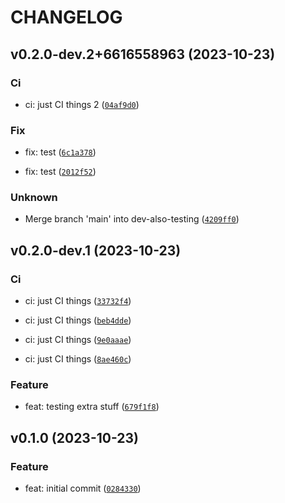 # CHANGELOG



## v0.2.0-dev.2+6616558963 (2023-10-23)

### Ci

* ci: just CI things 2 ([`04af9d0`](https://github.com/bernardcooke53/psr-692/commit/04af9d0ac9b9d95389a74089fb40025f9ce4eb22))

### Fix

* fix: test ([`6c1a378`](https://github.com/bernardcooke53/psr-692/commit/6c1a3787985ac581afc3d4028fb94686d8cbedbc))

* fix: test ([`2012f52`](https://github.com/bernardcooke53/psr-692/commit/2012f5259a4888dbf58e2ff83641849523ce5c62))

### Unknown

* Merge branch &#39;main&#39; into dev-also-testing ([`4209ff0`](https://github.com/bernardcooke53/psr-692/commit/4209ff0b19f7831ae934b7d6f47f0c993bd4e5a5))


## v0.2.0-dev.1 (2023-10-23)

### Ci

* ci: just CI things ([`33732f4`](https://github.com/bernardcooke53/psr-692/commit/33732f4e58c6a14a24d349a7ba34feead2bae4e9))

* ci: just CI things ([`beb4dde`](https://github.com/bernardcooke53/psr-692/commit/beb4dde544d9cfe05bdc09a043d05addb7b16a1a))

* ci: just CI things ([`9e0aaae`](https://github.com/bernardcooke53/psr-692/commit/9e0aaae5dc8ffe3c6c64ef46b29e2b0bf504958c))

* ci: just CI things ([`8ae460c`](https://github.com/bernardcooke53/psr-692/commit/8ae460c8358c3252329f4f443f1cca1e0a58c48c))

### Feature

* feat: testing extra stuff ([`679f1f8`](https://github.com/bernardcooke53/psr-692/commit/679f1f8b46c5c9acb112b58ff4a621e500a4a11d))


## v0.1.0 (2023-10-23)

### Feature

* feat: initial commit ([`0284330`](https://github.com/bernardcooke53/psr-692/commit/02843300281afd2a5291e3dae651316c26a35f24))
